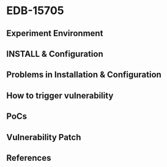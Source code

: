 # EDB-15705

## Experiment Environment

## INSTALL & Configuration

## Problems in Installation & Configuration

## How to trigger vulnerability

## PoCs

## Vulnerability Patch

## References
